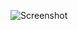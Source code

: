 ![Screenshot](https://raw.githubusercontent.com/Cryakl/Ultimate-RAT-Collection/refs/heads/main/Rejoice/Rejoice%203.3/Screenshot.png)
